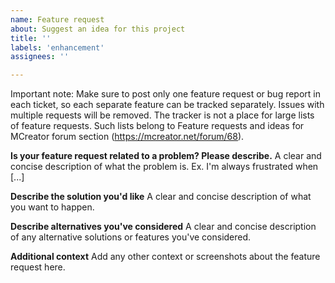 ```yaml
---
name: Feature request
about: Suggest an idea for this project
title: ''
labels: 'enhancement'
assignees: ''

---
```


Important note: Make sure to post only one feature request or bug report in each ticket, so each separate feature can be tracked separately. Issues with multiple requests will be removed. The tracker is not a place for large lists of feature requests. Such lists belong to Feature requests and ideas for MCreator forum section (https://mcreator.net/forum/68).

**Is your feature request related to a problem? Please describe.**
A clear and concise description of what the problem is. Ex. I'm always frustrated when [...]

**Describe the solution you'd like**
A clear and concise description of what you want to happen.

**Describe alternatives you've considered**
A clear and concise description of any alternative solutions or features you've considered.

**Additional context**
Add any other context or screenshots about the feature request here.
